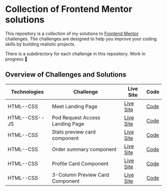 # Collection of Frontend Mentor solutions 

This repository is a collection of my solutions to [Frontend Mentor](https://www.frontendmentor.io) challenges. The challenges are designed to help you improve your coding skills by building realistic projects.

There is a subdirectory for each challenge in this repository. 
Work in progress :construction:

## Overview of Challenges and Solutions

| Technologies | Challenge | Live Site | Code |  
| --- | -- |  -- | --  |
| HTML--CSS      | Meet Landing Page  | [Live Site](https://sutilly-frontend-mentor-meet-landing-page.netlify.app/) | [Code](https://github.com/sutilly/frontend-mentor-challenges/tree/main/meet-landing-page-main) |
| HTML--CSS--JS      | Pod Request Access Landing Page  | [Live Site](https://sutilly-frontend-mentor-podcast-request.netlify.app/) | [Code](https://github.com/sutilly/frontend-mentor-challenges/tree/main/pod-request-access-landing-page) |
| HTML--CSS      |  Stats preview card component | [Live Site](https://sutilly-frontend-mentor-stats-preview.netlify.app/) | [Code](https://github.com/sutilly/frontend-mentor-challenges/tree/main/stats-preview-card-component-main) |
| HTML--CSS      | Order summary component  | [Live Site](https://sutilly-frontend-mentor-order-summary.netlify.app/) | [Code](https://github.com/sutilly/frontend-mentor-challenges/tree/main/order-summary-component-main) |
| HTML--CSS      | Profile Card Component  | [Live Site](https://sutilly-profile-card-component.netlify.app/) | [Code](https://github.com/sutilly/frontend-mentor-challenges/tree/main/profile-card-component-main) |
| HTML--CSS      | 3-Column Preview Card Component  | [Live Site](https://sutilly-frontend-mentor-3-card-component.netlify.app) | [Code](https://github.com/sutilly/frontend-mentor-challenges/tree/main/3-column-preview-card-component-main) |
